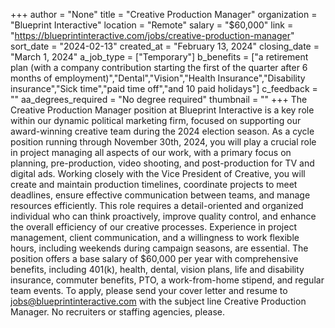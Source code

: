 +++
author = "None"
title = "Creative Production Manager"
organization = "Blueprint Interactive"
location = "Remote"
salary = "$60,000"
link = "https://blueprintinteractive.com/jobs/creative-production-manager"
sort_date = "2024-02-13"
created_at = "February 13, 2024"
closing_date = "March 1, 2024"
a_job_type = ["Temporary"]
b_benefits = ["a retirement plan (with a company contribution starting the first of the quarter after 6 months of employment)","Dental","Vision","Health Insurance","Disability insurance","Sick time","paid time off","and 10 paid holidays"]
c_feedback = ""
aa_degrees_required = "No degree required"
thumbnail = ""
+++
The Creative Production Manager position at Blueprint Interactive is a key role within our dynamic political marketing firm, focused on supporting our award-winning creative team during the 2024 election season. As a cycle position running through November 30th, 2024, you will play a crucial role in project managing all aspects of our work, with a primary focus on planning, pre-production, video shooting, and post-production for TV and digital ads. Working closely with the Vice President of Creative, you will create and maintain production timelines, coordinate projects to meet deadlines, ensure effective communication between teams, and manage resources efficiently. This role requires a detail-oriented and organized individual who can think proactively, improve quality control, and enhance the overall efficiency of our creative processes. Experience in project management, client communication, and a willingness to work flexible hours, including weekends during campaign seasons, are essential. The position offers a base salary of $60,000 per year with comprehensive benefits, including 401(k), health, dental, vision plans, life and disability insurance, commuter benefits, PTO, a work-from-home stipend, and regular team events. To apply, please send your cover letter and resume to jobs@blueprintinteractive.com with the subject line Creative Production Manager. No recruiters or staffing agencies, please.